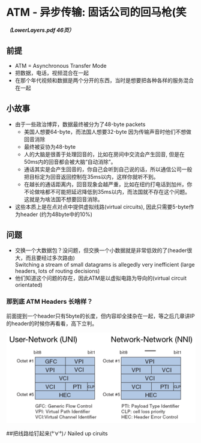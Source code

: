 # ATM - 异步传输: 固话公司的回马枪(笑
***（LowerLayers.pdf 46页）***

## 前提
* ATM = Asynchronous Transfer Mode
* 把数据，电话，视频混合在一起
* 在那个年代视频和数据是两个分开的东西，当时是想要把各种各样的服务混合在一起

## 小故事
* 由于一些政治博弈，数据最终被分为了48-byte packets
	* 美国人想要64-byte，而法国人想要32-byte 因为传输声音时他们不想做回音消除
	* 最终被妥协为48-byte
	* 人的大脑是很善于处理回音的，比如在房间中交流会产生回音, 但是在50ms内的回音都会被大脑“自动消除”。
	* 通话其实是会产生回音的，你自己会听到自己说的话，所以通信公司一般把目标定为回音返回控制在35ms以内，这样你就听不到。
	* 在越长的通话距离内，回音现象会越严重，比如在纽约打电话到加州，你不论做啥都不可能把延迟降低到35ms以内，而法国就不存在这个问题。这就是为啥法国不想要回音消除。
* 这些本质上是在点对点中提供虚拟线路(virtual circuits), 因此只需要5-byte作为header (约为48byte中的10%)

## 问题
* 交换一个大数据包？没问题，但交换一个小数据就是非常低效的了(header很大，而且要经过多次路由)  
Switching a stream of small datagrams is allegedly very inefficient (large headers, lots of routing decisions)
* 他们知道这个问题的存在，因此ATM是以虚拟电路为导向的(virtual circuit orientated)

### 那到底 ATM Headers 长啥样？
前面提到一个header只有5byte的长度，但内容却全揉杂在一起，等之后几章讲IP的header的时候你再看看，高下立判。

![1](img/atm_header.png)

##把线路给钉起来(°∀°)ﾉ Nailed up ciruits
